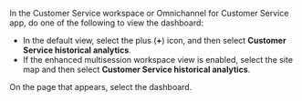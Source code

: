 In the Customer Service workspace or Omnichannel for Customer Service app, do one of the following to view the dashboard:

- In the default view, select the plus (**+**) icon, and then select **Customer Service historical analytics**.
- If the enhanced multisession workspace view is enabled, select the site map and then select **Customer Service historical analytics**.

On the page that appears, select the dashboard.